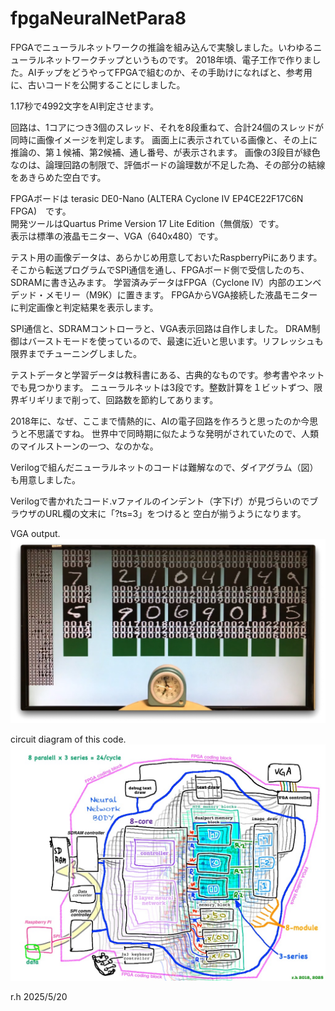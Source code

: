 # fpgaNeuralNetPara8
FPGAでニューラルネットワークの推論を組み込んで実験しました。いわゆるニューラルネットワークチップというものです。
2018年頃、電子工作で作りました。AIチップをどうやってFPGAで組むのか、その手助けになればと、参考用に、古いコードを公開することにしました。

1.17秒で4992文字をAI判定させます。

回路は、1コアにつき3個のスレッド、それを8段重ねて、合計24個のスレッドが同時に画像イメージを判定します。
画面上に表示されている画像と、その上に推論の、第１候補、第2候補、通し番号、が表示されます。
画像の3段目が緑色なのは、論理回路の制限で、評価ボードの論理数が不足した為、その部分の結線をあきらめた空白です。

FPGAボードは terasic DE0-Nano (ALTERA Cyclone IV EP4CE22F17C6N FPGA)　です。  
開発ツールはQuartus Prime Version 17 Lite Edition（無償版）です。  
表示は標準の液晶モニター、VGA（640x480）です。

テスト用の画像データは、あらかじめ用意しておいたRaspberryPiにあります。
そこから転送プログラムでSPI通信を通し、FPGAボード側で受信したのち、SDRAMに書き込みます。
学習済みデータはFPGA（Cyclone IV）内部のエンベデッド・メモリー（M9K）に置きます。
FPGAからVGA接続した液晶モニターに判定画像と判定結果を表示します。

SPI通信と、SDRAMコントローラと、VGA表示回路は自作しました。
DRAM制御はバーストモードを使っているので、最速に近いと思います。リフレッシュも限界までチューニングしました。

テストデータと学習データは教科書にある、古典的なものです。参考書やネットでも見つかります。
ニューラルネットは3段です。整数計算を１ビットずつ、限界ギリギリまで削って、回路数を節約してあります。

2018年に、なぜ、ここまで情熱的に、AIの電子回路を作ろうと思ったのか今思うと不思議ですね。
世界中で同時期に似たような発明がされていたので、人類のマイルストーンの一つ、なのかな。

Verilogで組んだニューラルネットのコードは難解なので、ダイアグラム（図）も用意しました。

Verilogで書かれたコード.vファイルのインデント（字下げ）が見づらいのでブラウザのURL欄の文末に「?ts=3」をつけると
空白が揃うようになります。

VGA output.
!["picture"](vga20250519a.jpg)

circuit diagram of this code.
!["picture"](dia20250519a.jpg)

r.h 2025/5/20
